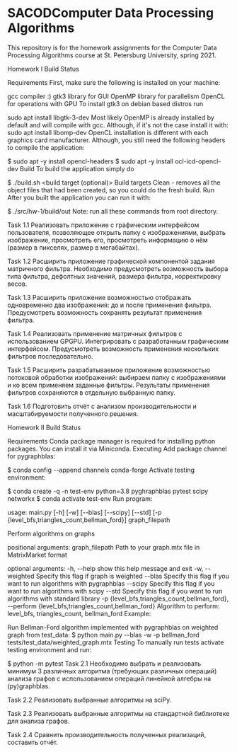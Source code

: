 # SACODComputer Data Processing Algorithms
This repository is for the homework assignments for the Computer Data Processing Algorithms course at St. Petersburg University, spring 2021.

Homework I
Build Status

Requirements
First, make sure the following is installed on your machine:

gcc compiler :)
gtk3 library for GUI
OpenMP library for parallelism
OpenCL for operations with GPU
To install gtk3 on debian based distros run

sudo apt install libgtk-3-dev
Most likely OpenMP is already installed by default and will compile with gcc. Although, if it's not the case install it with: sudo apt install libomp-dev OpenCL installation is different with each graphics card manufacturer. Although, you still need the following headers to compile the application:

$ sudo apt -y install opencl-headers
$ sudo apt -y install ocl-icd-opencl-dev
Build
To build the application simply do

$ ./build.sh <build target (optional)>
Build targets
Clean - removes all the object files that had been created, so you could do the fresh build.
Run
After you built the application you can run it with:

$ ./src/hw-1/build/out
Note: run all these commands from root directory.

Task 1.1
Реализовать приложение с графическим интерфейсом пользователя, позволяющее открыть папку с изображениями, выбрать изображение, просмотреть его, просмотреть информацию о нём (размер в пикселях, размер в мегабайтах).

Task 1.2
Расширить приложение графической компонентой задания матричного фильтра. Необходимо предусмотреть возможность выбора типа фильтра, дефолтных значений, размера фильтра, корректировку весов.

Task 1.3
Расширить приложение возможностью отображать одновременно два изображения: до и после применения фильтра. Предусмотреть возможность сохранять результат применения фильтра.

Task 1.4
Реализовать применение матричных фильтров с использованием GPGPU. Интегрировать с разработанным графическим интерфейсом. Предусмотреть возможность применения нескольких фильтров последовательно.

Task 1.5
Расширить разрабатываемое приложение возможностью потоковой обработки изображений: выбираем папку с изображениями и ко всем применяем заданные фильтры. Результаты применения фильтров сохраняются в отдельную выбранную папку.

Task 1.6
Подготовить отчёт с анализом производительности и масштабируемости полученного решения.

Homework II
Build Status

Requirements
Conda package manager is required for installing python packages. You can install it via Miniconda.
Executing
Add package channel for pygraphblas:

$ conda config --append channels conda-forge
Activate testing environment:

$ conda create -q -n test-env python=3.8 pyghraphblas pytest scipy networkx
$ conda activate test-env
Run program:

usage: main.py [-h] [-w] [--blas] [--scipy] [--std]
               [-p {level_bfs,triangles_count,bellman_ford}]
               graph_filepath


Perform algorithms on graphs

positional arguments:
  graph_filepath        Path to your graph.mtx file in MatrixMarket format

optional arguments:
  -h, --help            show this help message and exit
  -w, --weighted        Specify this flag if graph is weighted
  --blas                Specify this flag if you want to run algorithms with
                        pygraphblas
  --scipy               Specify this flag if you want to run algorithms with
                        scipy
  --std                 Specify this flag if you want to run algorithms with
                        standard library
  -p {level_bfs,triangles_count,bellman_ford}, --perform {level_bfs,triangles_count,bellman_ford}
                        Algorithm to perform: level_bfs, triangles_count,
                        bellman_ford
Example:

Run Bellman-Ford algorithm implemented with pygraphblas on weighted graph from test_data: 
$ python main.py --blas -w -p bellman_ford tests/test_data/weighted_graph.mtx
Testing
To manually run tests activate testing environment and run:

$ python -m pytest
Task 2.1
Необходимо выбрать и реализовать минимум 3 различных алгоритма (требующих различных операций) анализа графов с использованием операций линейной алгебры на (py)graphblas.

Task 2.2
Реализовать выбранные алгоритмы на sciPy.

Task 2.3
Реализовать выбранные алгоритмы на стандартной библиотеке для анализа графов.

Task 2.4
Сравнить производительность полученных реализаций, составить отчёт.

